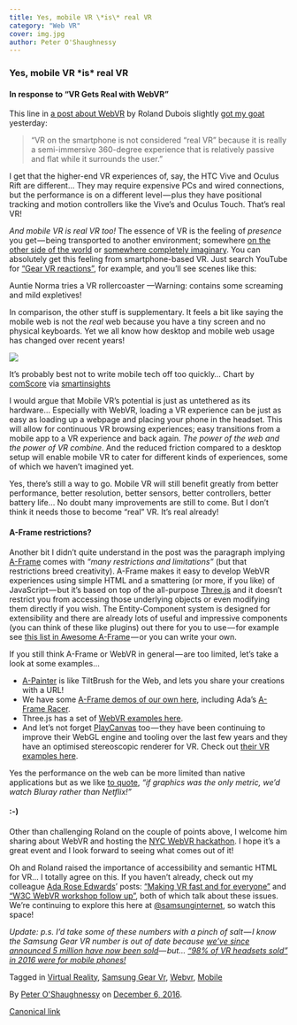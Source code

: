 ```yaml
---
title: Yes, mobile VR \*is\* real VR
category: "Web VR"
cover: img.jpg
author: Peter O'Shaughnessy
---
```


### Yes, mobile VR \*is\* real VR

#### In response to “VR Gets Real with WebVR”

This line in [a post about WebVR](https://medium.com/@rolanddubois/vr-gets-real-174fdafcad4f) by Roland Dubois slightly [got my goat](http://www.dictionary.com/browse/get-someone-s-goat) yesterday:

> “VR on the smartphone is not considered “real VR” because it is really a semi-immersive 360-degree experience that is relatively passive and flat while it surrounds the user.”

I get that the higher-end VR experiences of, say, the HTC Vive and Oculus Rift are different… They may require expensive PCs and wired connections, but the performance is on a different level — plus they have positional tracking and motion controllers like the Vive’s and Oculus Touch. That’s real VR!

_And mobile VR is real VR too!_ The essence of VR is the feeling of _presence_ you get — being transported to another environment; somewhere [on the other side of the world](https://vr.google.com/earth/) or [somewhere completely imaginary](https://www.chromeexperiments.com/experiment/inspirit). You can absolutely get this feeling from smartphone-based VR. Just search YouTube for [“Gear VR reactions”](https://www.youtube.com/results?search_query=gear+vr+reactions), for example, and you’ll see scenes like this:

Auntie Norma tries a VR rollercoaster —Warning: contains some screaming and mild expletives!

In comparison, the other stuff is supplementary. It feels a bit like saying the mobile web is not the _real_ web because you have a tiny screen and no physical keyboards. Yet we all know how desktop and mobile web usage has changed over recent years!

![](https://cdn-images-1.medium.com/max/800/1*cO4NJq_BYjmpFXazvcXrow.png)

It’s probably best not to write mobile tech off too quickly… Chart by [comScore](http://www.comscore.com/) via [smartinsights](http://www.smartinsights.com/mobile-marketing/mobile-marketing-analytics/mobile-marketing-statistics/)

I would argue that Mobile VR’s potential is just as untethered as its hardware… Especially with WebVR, loading a VR experience can be just as easy as loading up a webpage and placing your phone in the headset. This will allow for continuous VR browsing experiences; easy transitions from a mobile app to a VR experience and back again. _The power of the web and the power of VR combine_. And the reduced friction compared to a desktop setup will enable mobile VR to cater for different kinds of experiences, some of which we haven’t imagined yet.

Yes, there’s still a way to go. Mobile VR will still benefit greatly from better performance, better resolution, better sensors, better controllers, better battery life… No doubt many improvements are still to come. But I don’t think it needs those to become “real” VR. It’s real already!

#### A-Frame restrictions?

Another bit I didn’t quite understand in the post was the paragraph implying [A-Frame](https://aframe.io/) comes with _“many restrictions and limitations”_ (but that restrictions breed creativity). A-Frame makes it easy to develop WebVR experiences using simple HTML and a smattering (or more, if you like) of JavaScript — but it’s based on top of the all-purpose [Three.js](https://threejs.org/) and it doesn’t restrict you from accessing those underlying objects or even modifying them directly if you wish. The Entity-Component system is designed for extensibility and there are already lots of useful and impressive components (you can think of these like plugins) out there for you to use — for example see [this list in Awesome A-Frame](https://github.com/aframevr/awesome-aframe#components) — or you can write your own.

If you still think A-Frame or WebVR in general — are too limited, let’s take a look at some examples…

*   [A-Painter](https://aframe.io/examples/showcase/a-painter/) is like TiltBrush for the Web, and lets you share your creations with a URL!
*   We have some [A-Frame demos of our own here](https://github.com/SamsungInternet/a-frame-demos), including Ada’s [A-Frame Racer](https://samsunginternet.github.io/a-frame-demos/racer/).
*   Three.js has a set of [WebVR examples here](https://threejs.org/examples/?q=webvr).
*   And let’s not forget [PlayCanvas](https://playcanvas.com/) too — they have been continuing to improve their WebGL engine and tooling over the last few years and they have an optimised stereoscopic renderer for VR. Check out [their VR examples here](https://playcanvas.com/industries/vr).

Yes the performance on the web can be more limited than native applications but as we like [to quote](https://twitter.com/Lady_Ada_King/status/788793557901578240), _“if graphics was the only metric, we’d watch Bluray rather than Netflix!”_

#### :-)

Other than challenging Roland on the couple of points above, I welcome him sharing about WebVR and hosting the [NYC WebVR hackathon](https://www.meetup.com/WebVR-New-York/events/235015098/). I hope it’s a great event and I look forward to seeing what comes out of it!

Oh and Roland raised the importance of accessibility and semantic HTML for VR… I totally agree on this. If you haven’t already, check out my colleague [Ada Rose Edwards](https://medium.com/u/c2890cdd7a64)’ posts: [“Making VR fast and for everyone”](https://medium.com/samsung-internet-dev/making-vr-fast-and-for-everyone-what-we-can-learn-from-the-web-da4111a572b6) and [“W3C WebVR workshop follow up”](https://medium.com/samsung-internet-dev/w3c-webvr-workshop-follow-up-bcfe6558ccba), both of which talk about these issues. We’re continuing to explore this here at [@samsunginternet](https://twitter.com/samsunginternet), so watch this space!

_Update: p.s. I’d take some of these numbers with a pinch of salt — I know the Samsung Gear VR number is out of date because_ [_we’ve since announced 5 million have now been sold_](https://uploadvr.com/samsung-gear-vr-5-million/)_— but…_ [_“98% of VR headsets sold” in 2016 were for mobile phones!_](http://www.hypergridbusiness.com/2016/11/report-98-of-vr-headsets-sold-this-year-are-for-mobile-phones/)

Tagged in [Virtual Reality](https://medium.com/tag/virtual-reality), [Samsung Gear Vr](https://medium.com/tag/samsung-gear-vr), [Webvr](https://medium.com/tag/webvr), [Mobile](https://medium.com/tag/mobile)

By [Peter O'Shaughnessy](https://medium.com/@poshaughnessy) on [December 6, 2016](https://medium.com/p/6e28055764a).

[Canonical link](https://medium.com/@poshaughnessy/yes-mobile-vr-is-real-vr-6e28055764a)
